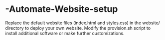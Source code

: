# -Automate-Website-setup


Replace the default website files (index.html and styles.css) in the website/ directory to deploy your own website.
Modify the provision.sh script to install additional software or make further customizations.
